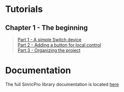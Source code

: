 # Tutorials
## Chapter 1 - The beginning
> [Part 1 - A simple Switch device](tutorials/chapter_1/part_1.md)<br/>
> [Part 2 - Adding a button for local control](tutorials/chapter_1/part_2.md)<br/>
> [Part 3 - Organizing the project](tutorials/chapter_1/part_3.md)<br/>

# Documentation
The full SinricPro library documentation is located [here](https://sinricpro.github.io/esp8266-esp32-sdk)
